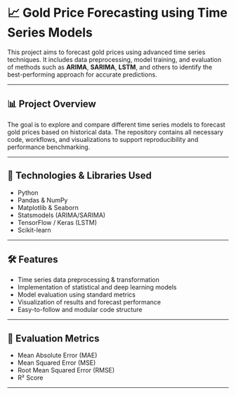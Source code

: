 # 📈 Gold Price Forecasting using Time Series Models

This project aims to forecast gold prices using advanced time series techniques. It includes data preprocessing, model training, and evaluation of methods such as **ARIMA**, **SARIMA**, **LSTM**, and others to identify the best-performing approach for accurate predictions.

---

## 📊 Project Overview

The goal is to explore and compare different time series models to forecast gold prices based on historical data. The repository contains all necessary code, workflows, and visualizations to support reproducibility and performance benchmarking.

---

## 🧰 Technologies & Libraries Used

- Python
- Pandas & NumPy
- Matplotlib & Seaborn
- Statsmodels (ARIMA/SARIMA)
- TensorFlow / Keras (LSTM) 
- Scikit-learn

---

## 🛠️ Features

- Time series data preprocessing & transformation 
- Implementation of statistical and deep learning models
- Model evaluation using standard metrics
- Visualization of results and forecast performance
- Easy-to-follow and modular code structure

---

## 📏 Evaluation Metrics

- Mean Absolute Error (MAE)
- Mean Squared Error (MSE)
- Root Mean Squared Error (RMSE)
- R² Score

---


